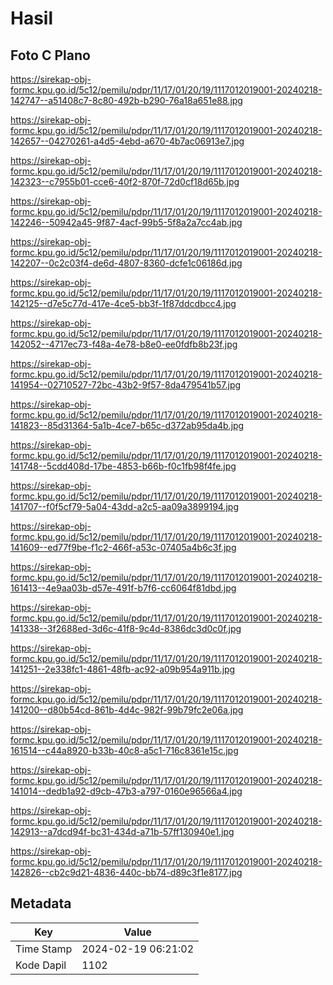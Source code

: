 # Hasil

## Foto C Plano

https://sirekap-obj-formc.kpu.go.id/5c12/pemilu/pdpr/11/17/01/20/19/1117012019001-20240218-142747--a51408c7-8c80-492b-b290-76a18a651e88.jpg

https://sirekap-obj-formc.kpu.go.id/5c12/pemilu/pdpr/11/17/01/20/19/1117012019001-20240218-142657--04270261-a4d5-4ebd-a670-4b7ac06913e7.jpg

https://sirekap-obj-formc.kpu.go.id/5c12/pemilu/pdpr/11/17/01/20/19/1117012019001-20240218-142323--c7955b01-cce6-40f2-870f-72d0cf18d65b.jpg

https://sirekap-obj-formc.kpu.go.id/5c12/pemilu/pdpr/11/17/01/20/19/1117012019001-20240218-142246--50942a45-9f87-4acf-99b5-5f8a2a7cc4ab.jpg

https://sirekap-obj-formc.kpu.go.id/5c12/pemilu/pdpr/11/17/01/20/19/1117012019001-20240218-142207--0c2c03f4-de6d-4807-8360-dcfe1c06186d.jpg

https://sirekap-obj-formc.kpu.go.id/5c12/pemilu/pdpr/11/17/01/20/19/1117012019001-20240218-142125--d7e5c77d-417e-4ce5-bb3f-1f87ddcdbcc4.jpg

https://sirekap-obj-formc.kpu.go.id/5c12/pemilu/pdpr/11/17/01/20/19/1117012019001-20240218-142052--4717ec73-f48a-4e78-b8e0-ee0fdfb8b23f.jpg

https://sirekap-obj-formc.kpu.go.id/5c12/pemilu/pdpr/11/17/01/20/19/1117012019001-20240218-141954--02710527-72bc-43b2-9f57-8da479541b57.jpg

https://sirekap-obj-formc.kpu.go.id/5c12/pemilu/pdpr/11/17/01/20/19/1117012019001-20240218-141823--85d31364-5a1b-4ce7-b65c-d372ab95da4b.jpg

https://sirekap-obj-formc.kpu.go.id/5c12/pemilu/pdpr/11/17/01/20/19/1117012019001-20240218-141748--5cdd408d-17be-4853-b66b-f0c1fb98f4fe.jpg

https://sirekap-obj-formc.kpu.go.id/5c12/pemilu/pdpr/11/17/01/20/19/1117012019001-20240218-141707--f0f5cf79-5a04-43dd-a2c5-aa09a3899194.jpg

https://sirekap-obj-formc.kpu.go.id/5c12/pemilu/pdpr/11/17/01/20/19/1117012019001-20240218-141609--ed77f9be-f1c2-466f-a53c-07405a4b6c3f.jpg

https://sirekap-obj-formc.kpu.go.id/5c12/pemilu/pdpr/11/17/01/20/19/1117012019001-20240218-161413--4e9aa03b-d57e-491f-b7f6-cc6064f81dbd.jpg

https://sirekap-obj-formc.kpu.go.id/5c12/pemilu/pdpr/11/17/01/20/19/1117012019001-20240218-141338--3f2688ed-3d6c-41f8-9c4d-8386dc3d0c0f.jpg

https://sirekap-obj-formc.kpu.go.id/5c12/pemilu/pdpr/11/17/01/20/19/1117012019001-20240218-141251--2e338fc1-4861-48fb-ac92-a09b954a911b.jpg

https://sirekap-obj-formc.kpu.go.id/5c12/pemilu/pdpr/11/17/01/20/19/1117012019001-20240218-141200--d80b54cd-861b-4d4c-982f-99b79fc2e06a.jpg

https://sirekap-obj-formc.kpu.go.id/5c12/pemilu/pdpr/11/17/01/20/19/1117012019001-20240218-161514--c44a8920-b33b-40c8-a5c1-716c8361e15c.jpg

https://sirekap-obj-formc.kpu.go.id/5c12/pemilu/pdpr/11/17/01/20/19/1117012019001-20240218-141014--dedb1a92-d9cb-47b3-a797-0160e96566a4.jpg

https://sirekap-obj-formc.kpu.go.id/5c12/pemilu/pdpr/11/17/01/20/19/1117012019001-20240218-142913--a7dcd94f-bc31-434d-a71b-57ff130940e1.jpg

https://sirekap-obj-formc.kpu.go.id/5c12/pemilu/pdpr/11/17/01/20/19/1117012019001-20240218-142826--cb2c9d21-4836-440c-bb74-d89c3f1e8177.jpg


## Metadata

| Key        | Value               |
| ---------- | ------------------- |
| Time Stamp | 2024-02-19 06:21:02 |
| Kode Dapil | 1102                |



